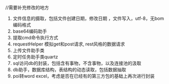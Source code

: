 
//需要补充修改的地方
1. 文件信息的摄取，包括文件创建日期，修改日期 ，文件写入，utf-8，无bom编码格式
2. base64编码助手
3. 提取cmd命令执行方式
4. requestHelper 模拟get和post请求, rest风格的数据请求
5. 上传文件助手类
6. 定时任务助手类quartz
7. sql访问db的封装，包括含有事物，不含事物，以及连接池的汲取
8. db助手，数据库结构，表结构的动态读取，包括数据抽取
9. poi转word excel，考虑是否在已经有的第三方包的基础上再次进行封装